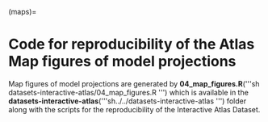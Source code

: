 (maps)=
# Code for reproducibility of the Atlas Map figures of model projections

Map figures of model projections are generated by **04_map_figures.R**('''sh datasets-interactive-atlas/04_map_figures.R ''') which is available in the **datasets-interactive-atlas**('''sh../../datasets-interactive-atlas ''') folder along with the scripts for the reproducibility of the Interactive Atlas Dataset.

<script src="https://utteranc.es/client.js"
        repo="PhantomAurelia/Atlas"
        issue-term="pathname"
        theme="preferred-color-scheme"
        crossorigin="anonymous"
        async>
</script>